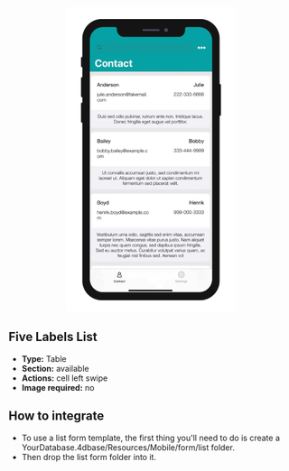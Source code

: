 <p align="center"><img src="https://github.com/4d-for-ios/4d-for-ios-form-list-FiveLabelsList/blob/master/template.gif" alt="Five Labels List" height="auto" width="300"></p>

## Five Labels List

* **Type:** Table
* **Section:** available
* **Actions:** cell left swipe
* **Image required:** no

## How to integrate

* To use a list form template, the first thing you'll need to do is create a YourDatabase.4dbase/Resources/Mobile/form/list folder.
* Then drop the list form folder into it.

